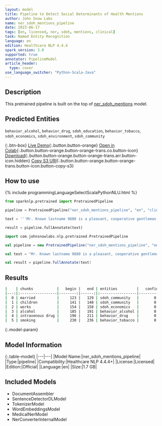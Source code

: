 ```yaml
---
layout: model
title: Pipeline to Detect Social Determinants of Health Mentions
author: John Snow Labs
name: ner_sdoh_mentions_pipeline
date: 2023-06-17
tags: [en, licensed, ner, sdoh, mentions, clinical]
task: Named Entity Recognition
language: en
edition: Healthcare NLP 4.4.4
spark_version: 3.0
supported: true
annotator: PipelineModel
article_header:
  type: cover
use_language_switcher: "Python-Scala-Java"
---
```


## Description

This pretrained pipeline is built on the top of [ner_sdoh_mentions](https://nlp.johnsnowlabs.com/2022/12/18/ner_sdoh_mentions_en.html) model.

## Predicted Entities
`behavior_alcohol`, `behavior_drug`, `sdoh_education`, `behavior_tobacco`, `sdoh_economics`, `sdoh_environment`, `sdoh_community`



{:.btn-box}
[Live Demo](https://demo.johnsnowlabs.com/healthcare/SDOH/){:.button.button-orange}
[Open in Colab](https://colab.research.google.com/github/JohnSnowLabs/spark-nlp-workshop/blob/master/healthcare-nlp/27.0.Social_Determinant_of_Health_Models.ipynb){:.button.button-orange.button-orange-trans.co.button-icon}
[Download](https://s3.amazonaws.com/auxdata.johnsnowlabs.com/clinical/models/ner_sdoh_mentions_pipeline_en_4.4.4_3.0_1686993363957.zip){:.button.button-orange.button-orange-trans.arr.button-icon.hidden}
[Copy S3 URI](s3://auxdata.johnsnowlabs.com/clinical/models/ner_sdoh_mentions_pipeline_en_4.4.4_3.0_1686993363957.zip){:.button.button-orange.button-orange-trans.button-icon.button-copy-s3}

## How to use



<div class="tabs-box" markdown="1">
{% include programmingLanguageSelectScalaPythonNLU.html %}
  
```python
from sparknlp.pretrained import PretrainedPipeline

pipeline = PretrainedPipeline("ner_sdoh_mentions_pipeline", "en", "clinical/models")

text = '''Mr. Known lastname 9880 is a pleasant, cooperative gentleman with a long standing history (20 years) diverticulitis. He is married and has 3 children. He works in a bank. He denies any alcohol or intravenous drug use. He has been smoking for many years.'''

result = pipeline.fullAnnotate(text)
```

```scala
import com.johnsnowlabs.nlp.pretrained.PretrainedPipeline

val pipeline = new PretrainedPipeline("ner_sdoh_mentions_pipeline", "en", "clinical/models")

val text = "Mr. Known lastname 9880 is a pleasant, cooperative gentleman with a long standing history (20 years) diverticulitis. He is married and has 3 children. He works in a bank. He denies any alcohol or intravenous drug use. He has been smoking for many years."

val result = pipeline.fullAnnotate(text)
```

</div>

## Results

```bash
|    | chunks           |   begin |   end | entities         |   confidence |
|---:|:-----------------|--------:|------:|:-----------------|-------------:|
|  0 | married          |     123 |   129 | sdoh_community   |       0.9972 |
|  1 | children         |     141 |   148 | sdoh_community   |       0.9999 |
|  2 | works            |     154 |   158 | sdoh_economics   |       0.9995 |
|  3 | alcohol          |     185 |   191 | behavior_alcohol |       0.9925 |
|  4 | intravenous drug |     196 |   211 | behavior_drug    |       0.9803 |
|  5 | smoking          |     230 |   236 | behavior_tobacco |       0.9997 |
```

{:.model-param}
## Model Information

{:.table-model}
|---|---|
|Model Name:|ner_sdoh_mentions_pipeline|
|Type:|pipeline|
|Compatibility:|Healthcare NLP 4.4.4+|
|License:|Licensed|
|Edition:|Official|
|Language:|en|
|Size:|1.7 GB|

## Included Models

- DocumentAssembler
- SentenceDetectorDLModel
- TokenizerModel
- WordEmbeddingsModel
- MedicalNerModel
- NerConverterInternalModel
